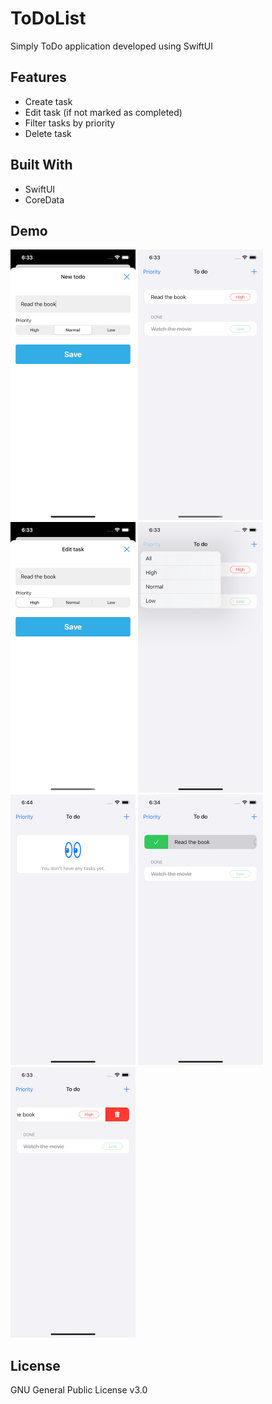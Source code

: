 # ToDoList
Simply ToDo application developed using SwiftUI

## Features

- Create task
- Edit task (if not marked as completed)
- Filter tasks by priority
- Delete task

## Built With

* SwiftUI
* CoreData

## Demo

<p>
<img src="./assets/NewTask.png" width=200>
<img src="./assets/MainScreen.png" width=200>
<img src="./assets/EditTask.png" width=200>
<img src="./assets/PriorityChange.png" width=200>
<img src="./assets/EmptyView.png" width=200>
<img src="./assets/Swipe-done.png" width=200>
<img src="./assets/Swipe-delete.png" width=200>
</p>

## License

GNU General Public License v3.0
